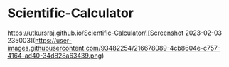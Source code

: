 # Scientific-Calculator




 https://utkursraj.github.io/Scientific-Calculator/![Screenshot 2023-02-03 235003](https://user-images.githubusercontent.com/93482254/216678089-4cb8604e-c757-4164-ad40-34d828a63439.png)
